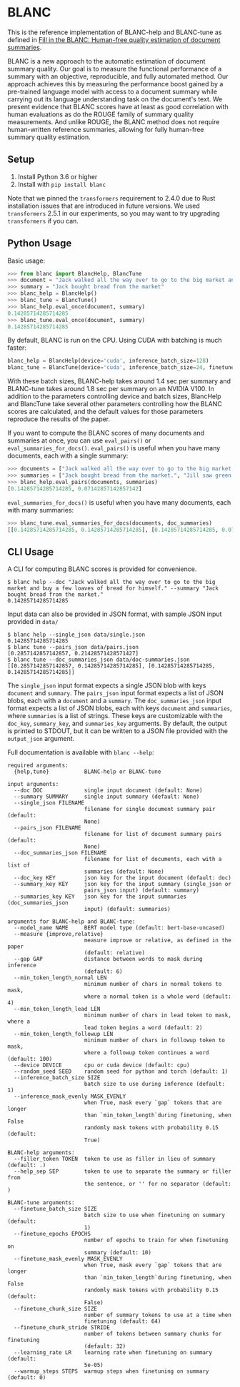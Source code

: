 # BLANC
This is the reference implementation of BLANC-help and BLANC-tune as defined in [Fill in the BLANC: Human-free quality estimation of document summaries](https://arxiv.org/abs/2002.09836). 

BLANC is a new approach to the automatic estimation of document summary quality. Our goal is to measure the functional performance of a summary with an objective, reproducible, and fully automated method. Our approach achieves this by measuring the performance boost gained by a pre-trained language model with access to a document summary while carrying out its language understanding task on the document's text. We present evidence that BLANC scores have at least as good correlation with human evaluations as do the ROUGE family of summary quality measurements. And unlike ROUGE, the BLANC method does not require human-written reference summaries, allowing for fully human-free summary quality estimation.

## Setup
1. Install Python 3.6 or higher
2. Install with `pip install blanc`

Note that we pinned the `transformers` requirement to 2.4.0 due to Rust installation issues that are introduced in future versions. We used `transformers` 2.5.1 in our experiments, so you may want to try upgrading `transformers` if you can.

## Python Usage
Basic usage:
```python
>>> from blanc import BlancHelp, BlancTune
>>> document = "Jack walked all the way over to go to the big market and buy a few loaves of bread for himself."
>>> summary = "Jack bought bread from the market"
>>> blanc_help = BlancHelp()
>>> blanc_tune = BlancTune()
>>> blanc_help.eval_once(document, summary)
0.14285714285714285
>>> blanc_tune.eval_once(document, summary)
0.14285714285714285
```

By default, BLANC is run on the CPU. Using CUDA with batching is much faster:
```python
blanc_help = BlancHelp(device='cuda', inference_batch_size=128)
blanc_tune = BlancTune(device='cuda', inference_batch_size=24, finetune_batch_size=24)
```
With these batch sizes, BLANC-help takes around 1.4 sec per summary and BLANC-tune takes around 1.8 sec per summary on an NVIDIA V100. In addition to the parameters controlling device and batch sizes, BlancHelp and BlancTune take several other parameters controlling how the BLANC scores are calculated, and the default values for those parameters reproduce the results of the paper.

If you want to compute the BLANC scores of many documents and summaries at once, you can use `eval_pairs()` or `eval_summaries_for_docs()`. `eval_pairs()` is useful when you have many documents, each with a single summary:
```python
>>> documents = ["Jack walked all the way over to go to the big market and buy a few loaves of bread for himself.", "As Jill started taking a walk in the park, she certainly noticed that the trees were extra green this year."]
>>> summaries = ["Jack bought bread from the market.", "Jill saw green trees in the park."]
>>> blanc_help.eval_pairs(documents, summaries)
[0.14285714285714285, 0.07142857142857142]
```

`eval_summaries_for_docs()` is useful when you have many documents, each with many summaries:
```python
>>> blanc_tune.eval_summaries_for_docs(documents, doc_summaries)
[[0.14285714285714285, 0.14285714285714285], [0.14285714285714285, 0.07142857142857142]]
```

## CLI Usage
A CLI for computing BLANC scores is provided for convenience.
```
$ blanc help --doc "Jack walked all the way over to go to the big market and buy a few loaves of bread for himself." --summary "Jack bought bread from the market."
0.14285714285714285
```

Input data can also be provided in JSON format, with sample JSON input provided in `data/`
```
$ blanc help --single_json data/single.json
0.14285714285714285
$ blanc tune --pairs_json data/pairs.json
[0.2857142857142857, 0.21428571428571427]
$ blanc tune --doc_summaries_json data/doc-summaries.json
[[0.2857142857142857, 0.14285714285714285], [0.14285714285714285, 0.14285714285714285]]
```

The `single_json` input format expects a single JSON blob with keys `document` and `summary`. The `pairs_json` input format expects a list of JSON blobs, each with a `document` and a `summary`. The `doc_summaries_json` input format expects a list of JSON blobs, each with keys `document` and `summaries`, where `summaries` is a list of strings. These keys are customizable with the `doc_key`, `summary_key`, and `summaries_key` arguments. By default, the output is printed to STDOUT, but it can be written to a JSON file provided with the `output_json` argument.

Full documentation is available with `blanc --help`:
```
required arguments:
  {help,tune}           BLANC-help or BLANC-tune

input arguments:
  --doc DOC             single input document (default: None)
  --summary SUMMARY     single input summary (default: None)
  --single_json FILENAME
                        filename for single document summary pair (default:
                        None)
  --pairs_json FILENAME
                        filename for list of document summary pairs (default:
                        None)
  --doc_summaries_json FILENAME
                        filename for list of documents, each with a list of
                        summaries (default: None)
  --doc_key KEY         json key for the input document (default: doc)
  --summary_key KEY     json key for the input summary (single_json or
                        pairs_json input) (default: summary)
  --summaries_key KEY   json key for the input summaries (doc_summaries_json
                        input) (default: summaries)

arguments for BLANC-help and BLANC-tune:
  --model_name NAME     BERT model type (default: bert-base-uncased)
  --measure {improve,relative}
                        measure improve or relative, as defined in the paper
                        (default: relative)
  --gap GAP             distance between words to mask during inference
                        (default: 6)
  --min_token_length_normal LEN
                        minimum number of chars in normal tokens to mask,
                        where a normal token is a whole word (default: 4)
  --min_token_length_lead LEN
                        minimum number of chars in lead token to mask, where a
                        lead token begins a word (default: 2)
  --min_token_length_followup LEN
                        minimum number of chars in followup token to mask,
                        where a followup token continues a word (default: 100)
  --device DEVICE       cpu or cuda device (default: cpu)
  --random_seed SEED    random seed for python and torch (default: 1)
  --inference_batch_size SIZE
                        batch size to use during inference (default: 1)
  --inference_mask_evenly MASK_EVENLY
                        when True, mask every `gap` tokens that are longer
                        than `min_token_length`during finetuning, when False
                        randomly mask tokens with probability 0.15 (default:
                        True)

BLANC-help arguments:
  --filler_token TOKEN  token to use as filler in lieu of summary (default: .)
  --help_sep SEP        token to use to separate the summary or filler from
                        the sentence, or '' for no separator (default: )

BLANC-tune arguments:
  --finetune_batch_size SIZE
                        batch size to use when finetuning on summary (default:
                        1)
  --finetune_epochs EPOCHS
                        number of epochs to train for when finetuning on
                        summary (default: 10)
  --finetune_mask_evenly MASK_EVENLY
                        when True, mask every `gap` tokens that are longer
                        than `min_token_length`during finetuning, when False
                        randomly mask tokens with probability 0.15 (default:
                        False)
  --finetune_chunk_size SIZE
                        number of summary tokens to use at a time when
                        finetuning (default: 64)
  --finetune_chunk_stride STRIDE
                        number of tokens between summary chunks for finetuning
                        (default: 32)
  --learning_rate LR    learning rate when finetuning on summary (default:
                        5e-05)
  --warmup_steps STEPS  warmup steps when finetuning on summary (default: 0)
  ```
